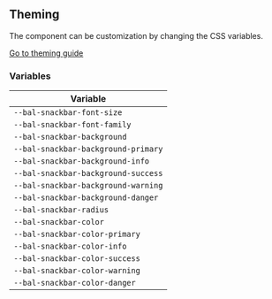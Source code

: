## Theming

The component can be customization by changing the CSS variables.

<a class="sb-unstyled button is-primary" href="../?path=/docs/development-theming--page">Go to theming guide</a>

<!-- START: human documentation -->



<!-- END: human documentation -->

### Variables​

| Variable                            |
| ----------------------------------- |
| `--bal-snackbar-font-size`          |
| `--bal-snackbar-font-family`        |
| `--bal-snackbar-background`         |
| `--bal-snackbar-background-primary` |
| `--bal-snackbar-background-info`    |
| `--bal-snackbar-background-success` |
| `--bal-snackbar-background-warning` |
| `--bal-snackbar-background-danger`  |
| `--bal-snackbar-radius`             |
| `--bal-snackbar-color`              |
| `--bal-snackbar-color-primary`      |
| `--bal-snackbar-color-info`         |
| `--bal-snackbar-color-success`      |
| `--bal-snackbar-color-warning`      |
| `--bal-snackbar-color-danger`       |
